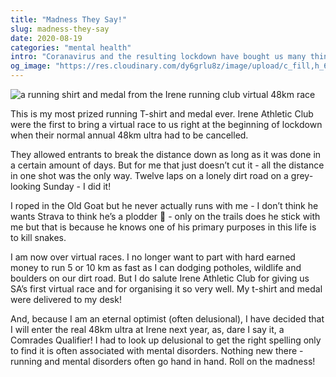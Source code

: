 ```yaml
---
title: "Madness They Say!"
slug: madness-they-say
date: 2020-08-19
categories: "mental health"
intro: "Coranavirus and the resulting lockdown have bought us many things, but when all is settled and done, I will still have a special place in my heart for Irene Running Club. Read on to see why."
og_image: "https://res.cloudinary.com/dy6grlu8z/image/upload/c_fill,h_630,w_1200/v1597811420/xmck4tcpbsgose43dbfn.jpg"
---
```


<img src="https://res.cloudinary.com/dy6grlu8z/image/upload/v1597811420/xmck4tcpbsgose43dbfn.jpg" alt="a running shirt and medal from the Irene running club virtual 48km race">

This is my most prized running T-shirt and medal ever. Irene Athletic Club were the first to bring a virtual race to us right at the beginning of lockdown when their normal annual 48km ultra had to be cancelled.

They allowed entrants to break the distance down as long as it was done in a certain amount of days. But for me that just doesn’t cut it - all the distance in one shot was the only way. Twelve laps on a lonely dirt road on a grey-looking Sunday - I did it!

I roped in the Old Goat but he never actually runs with me - I don’t think he wants Strava to think he’s a plodder 🤣 - only on the trails does he stick with me but that is because he knows one of his primary purposes in this life is to kill snakes.

I am now over virtual races. I no longer want to part with hard earned money to run 5 or 10 km as fast as I can dodging potholes, wildlife and boulders on our dirt road. But I do salute Irene Athletic Club for giving us SA’s first virtual race and for organising it so very well. My t-shirt and medal were delivered to my desk!

And, because I am an eternal optimist (often delusional), I have decided that I will enter the real 48km ultra at Irene next year, as, dare I say it, a Comrades Qualifier! I had to look up delusional to get the right spelling only to find it is often associated with mental disorders. Nothing new there - running and mental disorders often go hand in hand. Roll on the madness!
